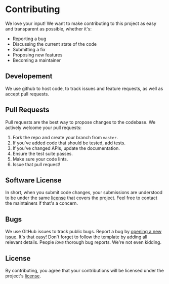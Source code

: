# Contributing

We love your input! We want to make contributing to this project as easy and transparent as possible, whether it's:

- Reporting a bug
- Discussing the current state of the code
- Submitting a fix
- Proposing new features
- Becoming a maintainer

## Developement

We use github to host code, to track issues and feature requests, as well as accept pull requests.

## Pull Requests
Pull requests are the best way to propose changes to the codebase. We actively welcome your pull requests:

1. Fork the repo and create your branch from `master`.
2. If you've added code that should be tested, add tests.
3. If you've changed APIs, update the documentation.
4. Ensure the test suite passes.
5. Make sure your code lints.
6. Issue that pull request!

## Software License
In short, when you submit code changes, your submissions are understood to be under the same [license](https://github.com/cibr-qcri/defi-robo-advisor/blob/main/LICENSE) that covers the project.
Feel free to contact the maintainers if that's a concern.

## Bugs

We use GitHub issues to track public bugs. Report a bug by [opening a new issue](https://github.com/cibr-qcri/defi-robo-advisor/issues/new/choose). It's that easy!
Don't forget to follow the template by adding all relevant details. People *love* thorough bug reports. We're not even kidding.

## License
By contributing, you agree that your contributions will be licensed under the project's [license](https://github.com/cibr-qcri/defi-robo-advisor/blob/main/LICENSE).

